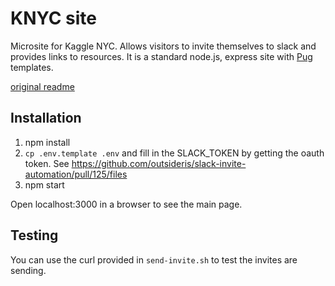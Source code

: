 # KNYC site

Microsite for Kaggle NYC. Allows visitors to invite themselves to slack and 
provides links to resources.
It is a standard node.js, express site with [Pug](https://pugjs.org/) templates.

[original readme](https://github.com/outsideris/slack-invite-automation)

## Installation

1. npm install
1. `cp .env.template .env` and fill in the SLACK_TOKEN by getting the oauth token. See https://github.com/outsideris/slack-invite-automation/pull/125/files
1. npm start

Open localhost:3000 in a browser to see the main page.

## Testing

You can use the curl provided in `send-invite.sh` to test the invites are sending.
